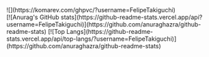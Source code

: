 
<div class="teste" style="display: flex; justify-content: center; align-items: center; flex-direction: column;">
  ![](https://komarev.com/ghpvc/?username=FelipeTakiguchi)
  <br>
  [![Anurag's GitHub stats](https://github-readme-stats.vercel.app/api?username=FelipeTakiguchi)](https://github.com/anuraghazra/github-readme-stats)
[![Top Langs](https://github-readme-stats.vercel.app/api/top-langs/?username=FelipeTakiguchi)](https://github.com/anuraghazra/github-readme-stats)
</div>
